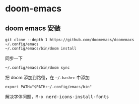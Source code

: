 # doom-emacs

## doom emacs 安装

```shell
git clone --depth 1 https://github.com/doomemacs/doomemacs ~/.config/emacs
~/.config/emacs/bin/doom install
```

同步一下

```shell
~/.config/emacs/bin/doom sync
```

把 doom 添加到路径，在 `~/.bashrc` 中添加

```shell
export PATH="$PATH:~/.config/emacs/bin"
```

解决字体问题，<kbd>M-x nerd-icons-install-fonts</kbd>
